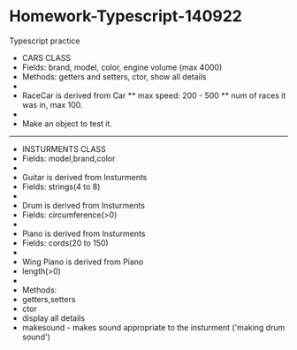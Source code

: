 # Homework-Typescript-140922
Typescript practice

 * CARS CLASS
 * Fields: brand, model, color, engine volume (max 4000)
 * Methods: getters and setters, ctor, show all details
 *
 * RaceCar is derived from Car
 ** max speed: 200 - 500
 ** num of races it was in, max 100.
 *
 * Make an object to test it.
 
 
 ***************************************************************
 
 
 * INSTURMENTS CLASS
 * Fields: model,brand,color
 *
 * Guitar is derived from Insturments
 * Fields: strings(4 to 8)
 *
 * Drum is derived from Insturments
 * Fields: circumference(>0)
 *
 * Piano is derived from Insturments
 * Fields: cords(20 to 150)
 *
 * Wing Piano is derived from Piano
 * length(>0)
 *
 * Methods:
 * getters,setters
 * ctor
 * display all details
 * makesound - makes sound appropriate to the insturment ('making drum sound')
